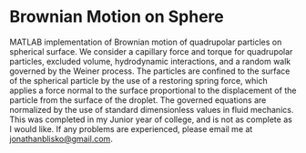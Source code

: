 # Brownian Motion on Sphere
MATLAB implementation of Brownian motion of quadrupolar particles on spherical surface. We consider a capillary force and torque for quadrupolar particles, excluded volume, hydrodynamic interactions, and a random walk governed by the Weiner process. The particles are confined to the surface of the spherical particle by the use of a restoring spring force, which applies a force normal to the surface proportional to the displacement of the particle from the surface of the droplet. The governed equations are normalized by the use of standard dimensionless values in fluid mechanics. This was completed in my Junior year of college, and is not as complete as I would like. If any problems are experienced, please email me at jonathanblisko@gmail.com.
